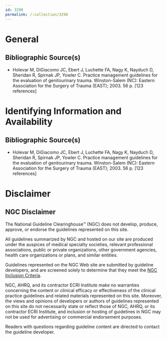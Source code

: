 ```yaml
---
id: 3298
permalink: /:collection/3298
---
```


# General

## Bibliographic Source(s)

- Holevar M, DiGiacomo JC, Ebert J, Luchette FA, Nagy K, Nayduch D, Sheridan R, Spirnak JP, Yowler C. Practice management guidelines for the evaluation of genitourinary trauma. Winston-Salem (NC): Eastern Association for the Surgery of Trauma (EAST); 2003. 56 p. [123 references]

# Identifying Information and Availability

## Bibliographic Source(s)

- Holevar M, DiGiacomo JC, Ebert J, Luchette FA, Nagy K, Nayduch D, Sheridan R, Spirnak JP, Yowler C. Practice management guidelines for the evaluation of genitourinary trauma. Winston-Salem (NC): Eastern Association for the Surgery of Trauma (EAST); 2003. 56 p. [123 references]

# Disclaimer

## NGC Disclaimer

The National Guideline Clearinghouse™ (NGC) does not develop, produce, approve, or endorse the guidelines represented on this site.

All guidelines summarized by NGC and hosted on our site are produced under the auspices of medical specialty societies, relevant professional associations, public or private organizations, other government agencies, health care organizations or plans, and similar entities.

Guidelines represented on the NGC Web site are submitted by guideline developers, and are screened solely to determine that they meet the [NGC Inclusion Criteria](/help-and-about/summaries/inclusion-criteria).

NGC, AHRQ, and its contractor ECRI Institute make no warranties concerning the content or clinical efficacy or effectiveness of the clinical practice guidelines and related materials represented on this site. Moreover, the views and opinions of developers or authors of guidelines represented on this site do not necessarily state or reflect those of NGC, AHRQ, or its contractor ECRI Institute, and inclusion or hosting of guidelines in NGC may not be used for advertising or commercial endorsement purposes.

Readers with questions regarding guideline content are directed to contact the guideline developer.

